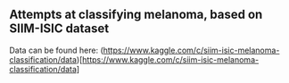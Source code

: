 ## Attempts at classifying melanoma, based on SIIM-ISIC dataset
Data can be found here: (https://www.kaggle.com/c/siim-isic-melanoma-classification/data)[https://www.kaggle.com/c/siim-isic-melanoma-classification/data]